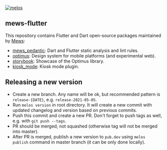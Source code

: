 [![melos](https://img.shields.io/badge/maintained%20with-melos-f700ff.svg?style=flat-square)](https://github.com/invertase/melos)

## mews-flutter

This repository contains Flutter and Dart open-source packages maintained by [Mews](https://mews.com):

- [mews_pedantic](mews_pedantic): Dart and Flutter static analysis and lint rules.
- [optimus](optimus): Design system for mobile platforms (and experimental web).
- [storybook](storybook): Showcase of the Optimus library.
- [kiosk_mode](kiosk_mode): Kiosk mode plugin.

## Releasing a new version

- Create a new branch. Any name will be ok, but recommended pattern is `release-{DATE}`, e.g. `release-2021-05-05`.
- Run `melos version` in root directory. It will create a new commit with updated changelog and version based on
  previous commits.
- Push this commit and create a new PR. Don't forget to push tags as well, e.g. with `git push --tags`.
- PR should be merged, not squashed (otherwise tag will not be merged into master).
- After PR is merged, publish a new version to `pub.dev` using `melos publish` command in master branch (it can be only
  done locally).
